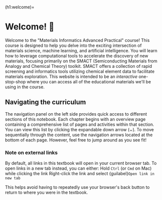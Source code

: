 (h1:welcome)=

# Welcome! 👋

Welcome to the "Materials Informatics Advanced Practical" course! This course is designed to help you delve into the exciting intersection of materials science, machine learning, and artificial intelligence. You will learn how to leverage computational tools to accelerate the discovery of new materials, focusing primarily on the SMACT (Semiconducting Materials from Analogy and Chemical Theory) toolkit. SMACT offers a collection of rapid screening and informatics tools utilizing chemical element data to facilitate materials exploration.
This website is intended to be an _interactive_ one-stop-shop where you can access all of the educational materials we'll be using in the course.

## Navigating the curriculum

The navigation panel on the left side provides quick access to different sections of this notebook.
Each chapter begins with an overview page containing a comprehensive list of pages and activities within that section. You can view this list by clicking the expandable down arrow (⌄).
To move sequentially through the content, use the navigation arrows located at the bottom of each page. However, feel free to jump around as you see fit!

### Note on external links

By default, all links in this textbook will open in your current browser tab. To open links in a new tab instead, you can either:
Hold `Ctrl` (or `Cmd` on Mac) while clicking the link
Right-click the link and select {guilabel}`Open link in new tab`

This helps avoid having to repeatedly use your browser's back button to return to where you were in the textbook.
